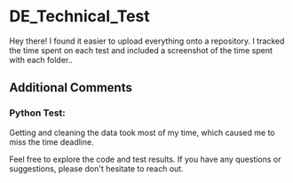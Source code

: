 # DE_Technical_Test

Hey there! I found it easier to upload everything onto a repository. I tracked the time spent on each test and included a screenshot of the time spent with each folder..

## Additional Comments

### Python Test:
Getting and cleaning the data took most of my time, which caused me to miss the time deadline.

Feel free to explore the code and test results. If you have any questions or suggestions, please don't hesitate to reach out.
